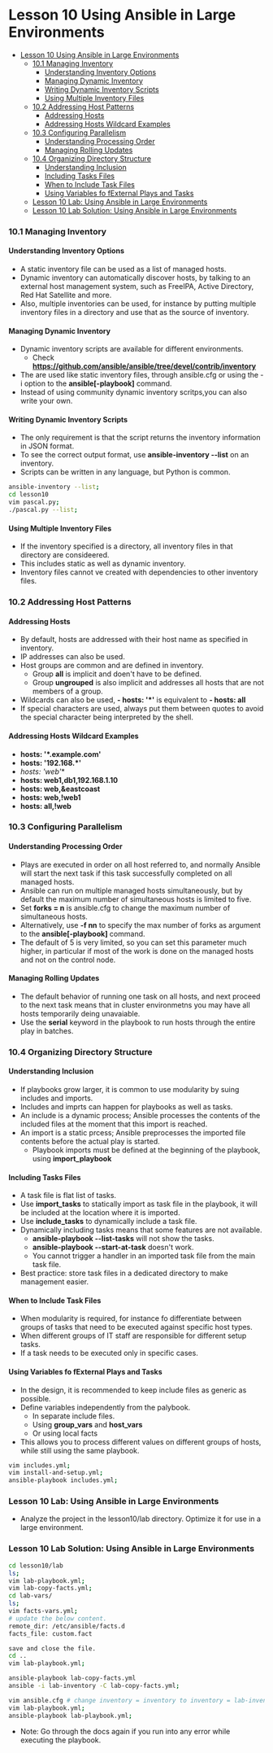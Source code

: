 # Lesson 10 Using Ansible in Large Environments

- [Lesson 10 Using Ansible in Large Environments](#lesson-10-using-ansible-in-large-environments)
    - [10.1 Managing Inventory](#101-managing-inventory)
      - [Understanding Inventory Options](#understanding-inventory-options)
      - [Managing Dynamic Inventory](#managing-dynamic-inventory)
      - [Writing Dynamic Inventory Scripts](#writing-dynamic-inventory-scripts)
      - [Using Multiple Inventory Files](#using-multiple-inventory-files)
    - [10.2 Addressing Host Patterns](#102-addressing-host-patterns)
      - [Addressing Hosts](#addressing-hosts)
      - [Addressing Hosts Wildcard Examples](#addressing-hosts-wildcard-examples)
    - [10.3 Configuring Parallelism](#103-configuring-parallelism)
      - [Understanding Processing Order](#understanding-processing-order)
      - [Managing Rolling Updates](#managing-rolling-updates)
    - [10.4 Organizing Directory Structure](#104-organizing-directory-structure)
      - [Understanding Inclusion](#understanding-inclusion)
      - [Including Tasks Files](#including-tasks-files)
      - [When to Include Task Files](#when-to-include-task-files)
      - [Using Variables fo fExternal Plays and Tasks](#using-variables-fo-fexternal-plays-and-tasks)
    - [Lesson 10 Lab: Using Ansible in Large Environments](#lesson-10-lab-using-ansible-in-large-environments)
    - [Lesson 10 Lab Solution: Using Ansible in Large Environments](#lesson-10-lab-solution-using-ansible-in-large-environments)

### 10.1 Managing Inventory

#### Understanding Inventory Options

- A static inventory file can be used as a list of managed hosts.
- Dynamic inventory can automatically discover hosts, by talking to an external host management system, such as FreeIPA, Active Directory, Red Hat Satellite and more.
- Also, multiple inventories can be used, for instance by putting multiple inventory files in a directory and use that as the source of inventory.

#### Managing Dynamic Inventory

- Dynamic inventory scripts are available for different environments.
  - Check **https://github.com/ansible/ansible/tree/devel/contrib/inventory**
- The are used like static inventory files, through ansible.cfg or using the -i option to the **ansible[-playbook]** command.
- Instead of using community dynamic inventory scritps,you can also write your own.

#### Writing Dynamic Inventory Scripts

- The only requirement is that the script returns the inventory information in JSON format.
- To see the correct output format, use **ansible-inventory --list** on an inventory.
- Scripts can be written in any language, but Python is common.

```bash
ansible-inventory --list;
cd lesson10
vim pascal.py;
./pascal.py --list;
```

#### Using Multiple Inventory Files

- If the inventory specified is a directory, all inventory files in that directory are consideered.
- This includes static as well as dynamic inventory.
- Inventory files cannot ve created with dependencies to other inventory files.

### 10.2 Addressing Host Patterns

#### Addressing Hosts

- By default, hosts are addressed with their host name as specified in inventory.
- IP addresses can also be used.
- Host groups are common and are defined in inventory.
  - Group **all** is implicit and doen't have to be  defined.
  - Group **ungrouped** is also implicit and addresses all hosts that are not members of a group.
- Wildcards can also be used, **- hosts: '*'** is equivalent to **- hosts: all**
- If special characters are used, always put them between quotes to avoid the special character being interpreted by the shell.

#### Addressing Hosts Wildcard Examples

- **hosts: '*.example.com'**
- **hosts: '192.168.*'**
- **hosts: 'web*'**
- **hosts: web1,db1,192.168.1.10**
- **hosts: web,&eastcoast**
- **hosts: web,!web1**
- **hosts: all,!web**

### 10.3 Configuring Parallelism

#### Understanding Processing Order

- Plays are executed in order on all host referred to, and normally Ansible will start the next task if this task successfully completed on all managed hosts.
- Ansible can run on multiple managed hosts simultaneously, but by default the maximum number of simultaneous hosts is limited to five.
- Set **forks = n** is ansible.cfg to change the maximum number of simultaneous hosts.
- Alternatively, use **-f nn** to specify the max number of forks as argument to the **ansible[-playbook]** command.
- The default of 5 is very limited, so you can set this parameter much higher, in particular if most of the work is done on the managed hosts and not on the control node.

#### Managing Rolling Updates

- The default behavior of running one task on all hosts, and next proceed to the next task means that in cluster environmetns you may have all hosts temporarily deing unavaiable.
- Use the **serial** keyword in the playbook to run hosts through the entire play in batches.

### 10.4 Organizing Directory Structure

#### Understanding Inclusion

- If playbooks grow larger, it is common to use modularity by suing includes and imports.
- Includes and imprts can happen for playbooks as well as tasks.
- An include is a dynamic process; Ansible processes the contents of the included files at the moment that this import is reached.
- An import is a static prcess; Ansible preprocesses the imported file contents before the actual play is started.
  - Playbook imports must be defined at the beginning of the playbook, using **import_playbook**

#### Including Tasks Files

- A task file is  flat list of tasks.
- Use **import_tasks** to statically import as task file in the playbook, it will be included at the location where it is imported.
- Use **include_tasks** to dynamically include a task file.
- Dynamically including tasks means that some features are not available.
  - **ansible-playbook --list-tasks** will not show the tasks.
  - **ansible-playbook --start-at-task** doesn't work.
  - You cannot trigger a handler in an imported task file from the main task file.
- Best practice: store task files in a dedicated directory to make management easier.

#### When to Include Task Files

- When modularity is required, for instance fo differentiate between groups of tasks that need to be executed against specific host types.
- When different groups of IT staff are responsible for different setup tasks.
- If a task needs to be executed only in specific cases.

#### Using Variables fo fExternal Plays and Tasks

- In the design, it is recommended to keep include files as generic as possible.
- Define variables independently from the palybook.
  - In separate include files.
  - Using **group_vars** and **host_vars**
  - Or using local facts
- This allows you to process different values on different groups of hosts, while still using the same playbook.

```bash
vim includes.yml;
vim install-and-setup.yml;
ansible-playbook includes.yml;
```

### Lesson 10 Lab: Using Ansible in Large Environments

- Analyze the project in the lesson10/lab directory. Optimize it for use in a large environment.

### Lesson 10 Lab Solution: Using Ansible in Large Environments

```bash
cd lesson10/lab
ls;
vim lab-playbook.yml;
vim lab-copy-facts.yml;
cd lab-vars/
ls;
vim facts-vars.yml;
# update the below content.
remote_dir: /etc/ansible/facts.d
facts_file: custom.fact

save and close the file.
cd ..
vim lab-playbook.yml;

ansible-playbook lab-copy-facts.yml
ansible -i lab-inventory -C lab-copy-facts.yml;

vim ansible.cfg # change inventory = inventory to inventory = lab-inventory
vim lab-playbook.yml;
ansible-playbook lab-playbook.yml;
```

- Note: Go through the docs again if you run into any error while executing the playbook.
